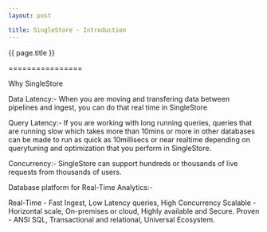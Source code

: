 ```yaml
---
layout: post

title: SingleStore - Introduction
---
```




{{ page.title }}

================


Why SingleStore

Data Latency:- When you are moving and transfering data between pipelines and ingest, you can do that real time in SingleStore

Query Latency:- If you are working with long running queries, queries that are running slow which takes more than 10mins or more in other databases can be made to run as quick as 10millisecs or near realtime depending on querytuning and optimization that you perform in SingleStore.

Concurrency:- SingleStore can support hundreds or thousands of live requests from thousands of users.

Database platform for Real-Time Analytics:- 

Real-Time - Fast Ingest, Low Latency queries, High Concurrency
Scalable - Horizontal scale, On-premises or cloud, Highly available and Secure.
Proven - ANSI SQL, Transactional and relational, Universal Ecosystem.


